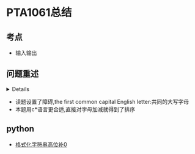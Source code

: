 # PTA1061总结
## 考点
- 输入输出

## 问题重述
<details>
    <summary>Details</summary>

![](https://raw.githubusercontent.com/ednow/cloudimg/main/githubio/20210705224731.png)
</details>



+ 读题设置了障碍,the first common capital English letter:共同的大写字母
+ 本题用c*语言更合适,直接对字母加减就得到了排序

## python
+ [格式化字符串高位补0](https://stackoverflow.com/questions/40999973/how-to-pad-a-numeric-string-with-zeros-to-the-right-in-python)
